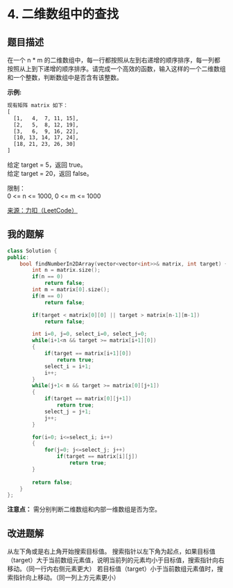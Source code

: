 # 4. 二维数组中的查找
## 题目描述
在一个 n * m 的二维数组中，每一行都按照从左到右递增的顺序排序，每一列都按照从上到下递增的顺序排序。请完成一个高效的函数，输入这样的一个二维数组和一个整数，判断数组中是否含有该整数。

**示例:**  
```htm
现有矩阵 matrix 如下：
[
  [1,   4,  7, 11, 15],
  [2,   5,  8, 12, 19],
  [3,   6,  9, 16, 22],
  [10, 13, 14, 17, 24],
  [18, 21, 23, 26, 30]
]
```

给定 target = 5，返回 true。  
给定 target = 20，返回 false。

限制：  
0 <= n <= 1000, 0 <= m <= 1000

[来源：力扣（LeetCode）](https://leetcode-cn.com/problems/er-wei-shu-zu-zhong-de-cha-zhao-lcof)

## 我的题解
```C++
class Solution {
public:
    bool findNumberIn2DArray(vector<vector<int>>& matrix, int target) {
        int n = matrix.size();
        if(n == 0)
            return false;
        int m = matrix[0].size();
        if(m == 0)
            return false;

        if(target < matrix[0][0] || target > matrix[n-1][m-1])
            return false;

        int i=0, j=0, select_i=0, select_j=0;
        while(i+1<n && target >= matrix[i+1][0])
        {
            if(target == matrix[i+1][0])
                return true;
            select_i = i+1;
            i++;
        }
        while(j+1< m && target >= matrix[0][j+1])
        {
            if(target == matrix[0][j+1])
                return true;
            select_j = j+1;
            j++;
        }

        for(i=0; i<=select_i; i++)
        {
            for(j=0; j<=select_j; j++)
                if(target == matrix[i][j])
                    return true;
        }
        
        return false;
    }
};
```
**注意点：** 需分别判断二维数组和内部一维数组是否为空。

## 改进题解
从左下角或是右上角开始搜索目标值。
搜索指针以左下角为起点，如果目标值（target）大于当前数组元素值，说明当前列的元素均小于目标值，搜索指针向右移动。（同一行内右侧元素更大）
若目标值（target）小于当前数组元素值时，搜索指针向上移动。（同一列上方元素更小）
